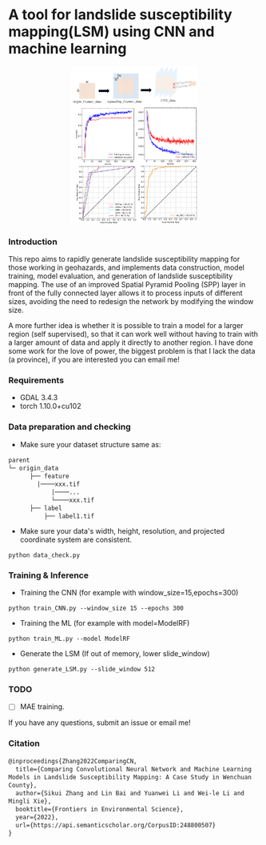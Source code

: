 # A tool for landslide susceptibility mapping(LSM) using CNN and machine learning
<div align=center>
<img src="doc/log.png" width="50%">
</div>

### Introduction
This repo aims to rapidly  generate landslide susceptibility mapping for those working in geohazards, 
and implements data construction, model training, model evaluation, and generation of landslide susceptibility mapping.
The use of an improved Spatial Pyramid Pooling (SPP) layer in front of the fully connected layer allows it to process inputs of different sizes, 
avoiding the need to redesign the network by modifying the window size.

A more further idea is whether it is possible to train a model for a larger region (self supervised), 
so that it can work well without having to train with a larger amount of data and apply it directly to another region. 
I have done some work for the love of power, the biggest problem is that I lack the data (a province),
if you are interested you can email me!
### Requirements
- GDAL  3.4.3
- torch 1.10.0+cu102
### Data preparation and checking
- Make sure your dataset structure same as:
```
parent
└─ origin_data
      ├── feature
	    |────xxx.tif
            |────...
            └────xxx.tif
      ├── label
	      ├── label1.tif
```
- Make sure your data's width, height, resolution, and projected coordinate system are consistent.
```
python data_check.py
```
### Training & Inference
- Training the CNN (for example with window_size=15,epochs=300)
```
python train_CNN.py --window_size 15 --epochs 300
```
- Training the ML (for example with model=ModelRF)
```
python train_ML.py --model ModelRF
```
- Generate the LSM (If out of memory, lower slide_window)
```
python generate_LSM.py --slide_window 512
```
### TODO
- [ ] MAE training.

If you have any questions, submit an issue or email me!
### Citation
```
@inproceedings{Zhang2022ComparingCN,
  title={Comparing Convolutional Neural Network and Machine Learning Models in Landslide Susceptibility Mapping: A Case Study in Wenchuan County},
  author={Sikui Zhang and Lin Bai and Yuanwei Li and Wei-le Li and Mingli Xie},
  booktitle={Frontiers in Environmental Science},
  year={2022},
  url={https://api.semanticscholar.org/CorpusID:248800507}
}
```
